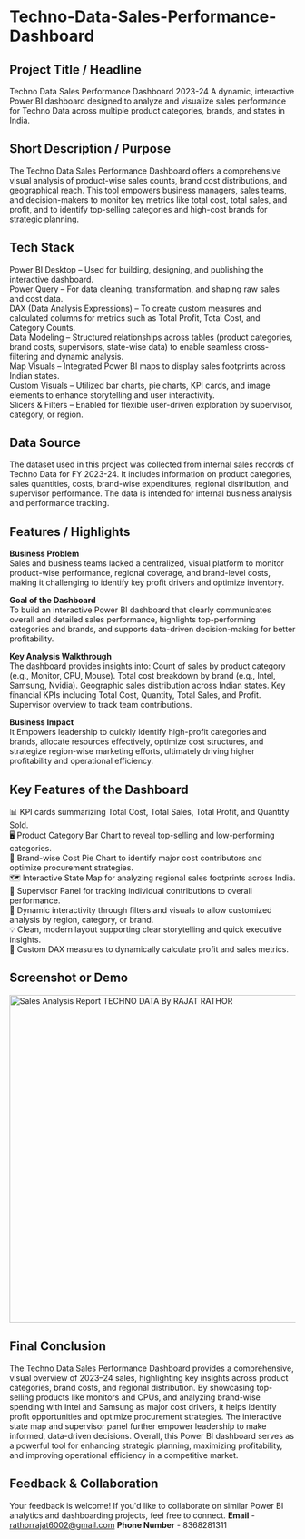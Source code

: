 # Techno-Data-Sales-Performance-Dashboard

## Project Title / Headline
Techno Data Sales Performance Dashboard 2023-24
A dynamic, interactive Power BI dashboard designed to analyze and visualize sales performance for Techno Data across multiple product categories, brands, and states in India.

## Short Description / Purpose
The Techno Data Sales Performance Dashboard offers a comprehensive visual analysis of product-wise sales counts, brand cost distributions, and geographical reach. This tool empowers business managers, sales teams, and decision-makers to monitor key metrics like total cost, total sales, and profit, and to identify top-selling categories and high-cost brands for strategic planning.

## Tech Stack
Power BI Desktop – Used for building, designing, and publishing the interactive dashboard.<br />
Power Query – For data cleaning, transformation, and shaping raw sales and cost data.<br />
DAX (Data Analysis Expressions) – To create custom measures and calculated columns for metrics such as Total Profit, Total Cost, and Category Counts.<br />
Data Modeling – Structured relationships across tables (product categories, brand costs, supervisors, state-wise data) to enable seamless cross-filtering and dynamic analysis.<br />
Map Visuals – Integrated Power BI maps to display sales footprints across Indian states.<br />
Custom Visuals – Utilized bar charts, pie charts, KPI cards, and image elements to enhance storytelling and user interactivity.<br />
Slicers & Filters – Enabled for flexible user-driven exploration by supervisor, category, or region.<br />

## Data Source
The dataset used in this project was collected from internal sales records of Techno Data for FY 2023-24.
It includes information on product categories, sales quantities, costs, brand-wise expenditures, regional distribution, and supervisor performance. The data is intended for internal business analysis and performance tracking.

## Features / Highlights
**Business Problem** <br />
Sales and business teams lacked a centralized, visual platform to monitor product-wise performance, regional coverage, and brand-level costs, making it challenging to identify key profit drivers and optimize inventory.

 **Goal of the Dashboard** <br />
To build an interactive Power BI dashboard that clearly communicates overall and detailed sales performance, highlights top-performing categories and brands, and supports data-driven decision-making for better profitability.

 **Key Analysis Walkthrough** <br />
The dashboard provides insights into:
Count of sales by product category (e.g., Monitor, CPU, Mouse).
Total cost breakdown by brand (e.g., Intel, Samsung, Nvidia).
Geographic sales distribution across Indian states.
Key financial KPIs including Total Cost, Quantity, Total Sales, and Profit.
Supervisor overview to track team contributions.

 **Business Impact** <br />
It Empowers leadership to quickly identify high-profit categories and brands, allocate resources effectively, optimize cost structures, and strategize region-wise marketing efforts, ultimately driving higher profitability and operational efficiency.

## Key Features of the Dashboard
📊 KPI cards summarizing Total Cost, Total Sales, Total Profit, and Quantity Sold.<br />
🖥️ Product Category Bar Chart to reveal top-selling and low-performing categories.<br />
🥧 Brand-wise Cost Pie Chart to identify major cost contributors and optimize procurement strategies.<br />
🗺️ Interactive State Map for analyzing regional sales footprints across India.<br />
👥 Supervisor Panel for tracking individual contributions to overall performance.<br />
🔎 Dynamic interactivity through filters and visuals to allow customized analysis by region, category, or brand.<br />
💡 Clean, modern layout supporting clear storytelling and quick executive insights.<br />
🧮 Custom DAX measures to dynamically calculate profit and sales metrics.<br />

## Screenshot or Demo
<img width="577" alt="Sales Analysis Report TECHNO DATA  By RAJAT RATHOR " src="https://github.com/user-attachments/assets/31adc149-5af8-44c3-9dc1-931582ec65cd" />

## Final Conclusion 
The Techno Data Sales Performance Dashboard provides a comprehensive, visual overview of 2023–24 sales, highlighting key insights across product categories, brand costs, and regional distribution. By showcasing top-selling products like monitors and CPUs, and analyzing brand-wise spending with Intel and Samsung as major cost drivers, it helps identify profit opportunities and optimize procurement strategies. The interactive state map and supervisor panel further empower leadership to make informed, data-driven decisions. Overall, this Power BI dashboard serves as a powerful tool for enhancing strategic planning, maximizing profitability, and improving operational efficiency in a competitive market.

 ## Feedback & Collaboration
Your feedback is welcome! If you'd like to collaborate on similar Power BI analytics and dashboarding projects, feel free to connect.
**Email** - rathorrajat6002@gmail.com 
**Phone Number** - 8368281311
